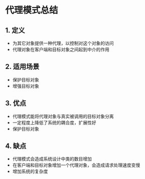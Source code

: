 # 代理模式总结



## 1. 定义

- 为其它对象提供一种代理，以控制对这个对象的访问
- 代理对象在客户端和目标对象之间起到中介的作用

## 2. 适用场景

- 保护目标对象
- 增强目标对象

## 3. 优点

- 代理模式能将代理对象与真实被调用的目标对象分离
- 一定程度上降低了系统的耦合度，扩展性好
- 保护目标对象

## 4. 缺点

- 代理模式会造成系统设计中类的数目增加
- 在客户端和目标对象增加一个代理对象，会造成请求处理速度变慢
- 增加系统的复杂度



